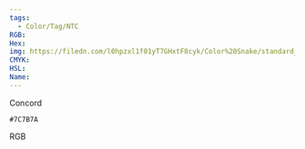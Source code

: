 ```yaml
---
tags:
  - Color/Tag/NTC
RGB:
Hex:
img: https://filedn.com/l0hpzxl1f01yT7GHxtF8cyk/Color%20Snake/standard_csv_to_svg//7C7B7A.svg
CMYK:
HSL:
Name:
---
```

Concord
```palette
#7C7B7A
```
RGB
